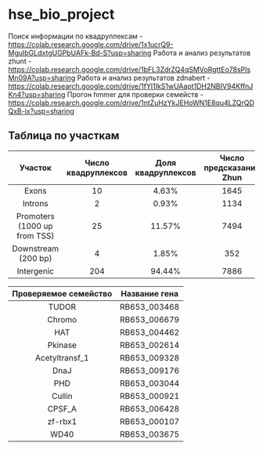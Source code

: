# hse_bio_project

Поиск информации по квадруплексам - https://colab.research.google.com/drive/1x1ucrQ9-MguIbGLdxtgUGPbUAFk-Bd-S?usp=sharing
Работа и анализ результатов zhunt - https://colab.research.google.com/drive/1bFL3ZdrZQ4qSMVoRgttEo78sPlsMn09A?usp=sharing
Работа и анализ результатов zdnabert - https://colab.research.google.com/drive/1fYl1IkS1wUAapt1DH2NBIV94KffnJKn4?usp=sharing
Прогон hmmer для проверки семейств - https://colab.research.google.com/drive/1ntZuHzYkJEHoWN1E8qu4LZQrQDQxB-ix?usp=sharing

## Таблица по участкам
|Участок|Число квадруплексов|Доля квадруплексов|Число предсказаний Zhun|Доля предсказаний Zhun|Число предсказаний ZDNABERT|Доля предсказаний ZDNABERT|
|:------:|:--:|:--:|:--:|:--:|:--:|:--:|
|Exons | 10 | 4.63% | 1645 | 15.52% | 3 | 42.86% |
|Introns | 2 | 0.93% | 1134 | 10.7% | 0 | 0% |
|Promoters (1000 up from TSS) | 25 | 11.57% | 7494 | 70.71% | 2 | 28.57% |
|Downstream (200 bp) | 4 | 1.85% | 352 | 3.32% | 1 | 14.29% | 
|Intergenic | 204 | 94.44% | 7886 | 74.41% | 4 | 57.14% |


|Проверяемое семейство|Название гена|
|:------:|:--:|
|TUDOR |  RB653_003468 |
|Chromo | RB653_006679 | 
|HAT  | RB653_004462 |
|Pkinase | RB653_002614 |
|Acetyltransf_1 |RB653_009328 |
|DnaJ | RB653_009176|
|PHD | RB653_003044|
|Cullin | RB653_000921 |
|CPSF_A| RB653_006428|
|zf-rbx1 |RB653_000107|
|WD40 | RB653_003675|
